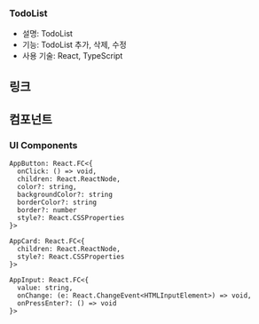 ### TodoList
- 설명: TodoList
- 기능: TodoList 추가, 삭제, 수정
- 사용 기술: React, TypeScript
## 링크


## 컴포넌트
### UI Components
```tsx
AppButton: React.FC<{
  onClick: () => void,
  children: React.ReactNode,
  color?: string,
  backgroundColor?: string
  borderColor?: string
  border?: number
  style?: React.CSSProperties
}>

AppCard: React.FC<{
  children: React.ReactNode,
  style?: React.CSSProperties
}>

AppInput: React.FC<{
  value: string,
  onChange: (e: React.ChangeEvent<HTMLInputElement>) => void,
  onPressEnter?: () => void
}>
```
